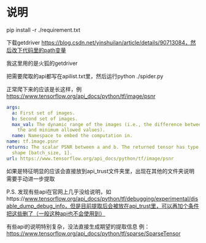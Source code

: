 # 说明

pip install -r ./requirement.txt

下载getdriver https://blog.csdn.net/yinshuilan/article/details/90713084，然后改下代码里的path变量

我这里用的是火狐的getdriver

把需要爬取的api都写在apilist.txt里，然后运行python ./spider.py

正常爬下来的应该是长这样，例 https://www.tensorflow.org/api_docs/python/tf/image/psnr

```yaml
args:
  a: First set of images.
  b: Second set of images.
  max_val: The dynamic range of the images (i.e., the difference between themaximum
    the and minimum allowed values).
  name: Namespace to embed the computation in.
name: tf.image.psnr
returns: The scalar PSNR between a and b. The returned tensor has type tf.float32and
  shape [batch_size, 1].
url: https://www.tensorflow.org/api_docs/python/tf/image/psnr
```

如果是特征明显的应该会直接放到api_trust文件夹里，出现在其他的文件夹说明需要手动进一步提取

P.S. 发现有些api在官网上几乎没给说明，如https://www.tensorflow.org/api_docs/python/tf/debugging/experimental/disable_dump_debug_info，但是目前提取后会被放在api_trust里，可以再加个条件把这些删了（一般这种api也不会使用到）

有些api的说明特别复杂，没法直接生成期望的提取信息 例：https://www.tensorflow.org/api_docs/python/tf/sparse/SparseTensor